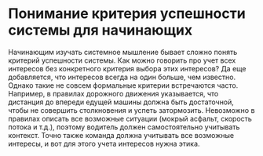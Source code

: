 # Понимание критерия успешности системы для начинающих

Начинающим изучать системное мышление бывает сложно понять критерий успешности системы. Как можно говорить про учет всех интересов без конкретного критерия выбора этих интересов? Да еще добавляется, что интересов всегда на один больше, чем известно. Однако такие не совсем формальные критерии встречаются часто. Например, в правилах дорожного движения указывается, что дистанция до впереди едущей машины должна быть достаточной, чтобы не совершить столкновения и успеть затормозить. Невозможно в правилах описать все возможные ситуации (мокрый асфальт, скорость потока и т.д.), поэтому водитель должен самостоятельно учитывать контекст. Точно также команда должна учитывать все возможные интересы, и вот для этого учета интересов нужна этика.
